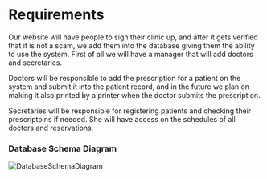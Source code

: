 # Requirements

Our website will have people to sign their clinic up, and after it gets verified that it is not a scam, we add them into the database giving them the ability to use the system. First of all we will have a manager that will add doctors and secretaries.

Doctors will be responsible to add the prescription for a patient on the system and submit it into the patient record, and in the future we plan on making it also printed by a printer when the doctor submits the prescription.

Secretaries will be responsible for registering patients and checking their prescriptoins if needed. She will have access on the schedules of all doctors and reservations.


### Database Schema Diagram

![DatabaseSchemaDiagram]()

